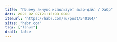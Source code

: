 ```yaml
---
title: "Почему линукс использует swap-файл / Хабр"
date: 2021-02-07T21:15:03+0000
itemurl: "https://habr.com/ru/post/540104/"
sites: "habr.com"
tags: ["linux"]
draft: false
---
```

